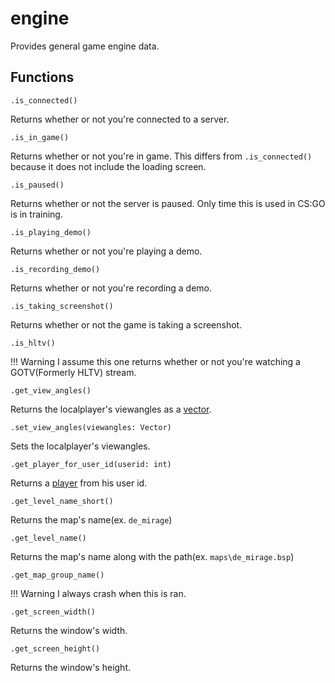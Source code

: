 # engine
Provides general game engine data.

## Functions
``.is_connected()``

Returns whether or not you're connected to a server.

``.is_in_game()``

Returns whether or not you're in game. This differs from ``.is_connected()`` because it does not include the loading screen.

``.is_paused()``

Returns whether or not the server is paused. Only time this is used in CS:GO is in training.

``.is_playing_demo()``

Returns whether or not you're playing a demo.

``.is_recording_demo()``

Returns whether or not you're recording a demo.

``.is_taking_screenshot()``

Returns whether or not the game is taking a screenshot.

``.is_hltv()``

!!! Warning
    I assume this one returns whether or not you're watching a GOTV(Formerly HLTV) stream.

``.get_view_angles()``

Returns the localplayer's viewangles as a [vector](../Classes/vector.md).

``.set_view_angles(viewangles: Vector)``

Sets the localplayer's viewangles.

``.get_player_for_user_id(userid: int)``

Returns a [player](../Classes/player.md) from his user id.

``.get_level_name_short()``

Returns the map's name(ex. ``de_mirage``)

``.get_level_name()``

Returns the map's name along with the path(ex. ``maps\de_mirage.bsp``)

``.get_map_group_name()``

!!! Warning
    I always crash when this is ran.

``.get_screen_width()``

Returns the window's width.

``.get_screen_height()``

Returns the window's height.